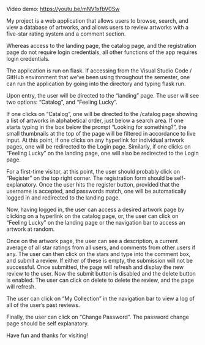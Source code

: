 Video demo:
https://youtu.be/mNV1xfbV0Sw

My project is a web application that allows users to browse, search, and view a database of artworks, and allows users to review artworks with a five-star rating system and a comment section.

Whereas access to the landing page, the catalog page, and the registration page do not require login credentials, all other functions of the app requires login credentials.

The application is run on flask. If accessing from the Visual Studio Code / GitHub environment that we’ve been using throughout the semester, one can run the application by going into the directory and typing flask run.

Upon entry, the user will be directed to the “landing” page. The user will see two options: “Catalog”, and “Feeling Lucky”.

If one clicks on “Catalog”, one will be directed to the /catalog page showing a list of artworks in alphabetical order, just below a search area. If one starts typing in the box below the prompt “Looking for something?”, the small thumbnails at the top of the page will be filtered in accordance to live input. At this point, if one clicks on any hyperlink for individual artwork pages, one will be redirected to the Login page.
Similarly, if one clicks on “Feeling Lucky” on the landing page, one will also be redirected to the Login page.

For a first-time visitor, at this point, the user should probably click on “Register” on the top right corner. The registration form should be self-explanatory. Once the user hits the register button,  provided that the username is accepted, and passwords match, one will be automatically logged in and redirected to the landing page.

Now, having logged in, the user can access a desired artwork page by clicking on a hyperlink on the catalog page, or, the user can click on “Feeling Lucky” on the landing page or the navigation bar to access an artwork at random.

Once on the artwork page, the user can see a description, a current average of all star ratings from all users,  and comments from other users if any. The user can then click on the stars and type into the comment box, and submit a review. If either of these is empty, the submission will not be successful. Once submitted, the page will refresh and display the new review to the user. Now the submit button is disabled and the delete button is enabled. The user can click on delete to delete the review, and the page will refresh.

The user can click on “My Collection” in the navigation bar to view a log of all of the user’s past reviews.

Finally,  the user can click on “Change Password”. The password change page should be self explanatory.

Have fun and thanks for visiting!
